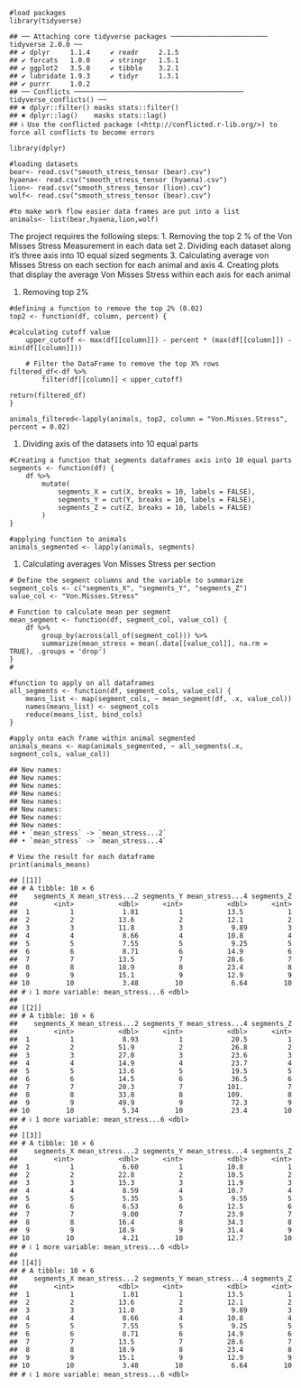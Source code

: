    #load packages
    library(tidyverse)

    ## ── Attaching core tidyverse packages ──────────────────────── tidyverse 2.0.0 ──
    ## ✔ dplyr     1.1.4     ✔ readr     2.1.5
    ## ✔ forcats   1.0.0     ✔ stringr   1.5.1
    ## ✔ ggplot2   3.5.0     ✔ tibble    3.2.1
    ## ✔ lubridate 1.9.3     ✔ tidyr     1.3.1
    ## ✔ purrr     1.0.2     
    ## ── Conflicts ────────────────────────────────────────── tidyverse_conflicts() ──
    ## ✖ dplyr::filter() masks stats::filter()
    ## ✖ dplyr::lag()    masks stats::lag()
    ## ℹ Use the conflicted package (<http://conflicted.r-lib.org/>) to force all conflicts to become errors

    library(dplyr)

    #loading datasets
    bear<- read.csv("smooth_stress_tensor (bear).csv")
    hyaena<- read.csv("smooth_stress_tensor (hyaena).csv")
    lion<- read.csv("smooth_stress_tensor (lion).csv")
    wolf<- read.csv("smooth_stress_tensor (bear).csv")

    #to make work flow easier data frames are put into a list
    animals<- list(bear,hyaena,lion,wolf)

The project requires the following steps: 1. Removing the top 2 % of the
Von Misses Stress Measurement in each data set 2. Dividing each dataset
along it’s three axis into 10 equal sized segments 3. Calculating
average von Misses Stress on each section for each animal and axis 4.
Creating plots that display the average Von Misses Stress within each
axis for each animal

1.  Removing top 2%

<!-- -->

    #defining a function to remove the top 2% (0.02)
    top2 <- function(df, column, percent) {
      
    #calculating cutoff value 
        upper_cutoff <- max(df[[column]]) - percent * (max(df[[column]]) -min(df[[column]]))
        
        # Filter the DataFrame to remove the top X% rows
    filtered_df<-df %>%
            filter(df[[column]] < upper_cutoff)

    return(filtered_df)
    }

    animals_filtered<-lapply(animals, top2, column = "Von.Misses.Stress", percent = 0.02)

1.  Dividing axis of the datasets into 10 equal parts

<!-- -->

    #Creating a function that segments dataframes axis into 10 equal parts
    segments <- function(df) {
        df %>%
            mutate(
                segments_X = cut(X, breaks = 10, labels = FALSE),
                segments_Y = cut(Y, breaks = 10, labels = FALSE),
                segments_Z = cut(Z, breaks = 10, labels = FALSE)
            )
    }

    #applying function to animals 
    animals_segmented <- lapply(animals, segments)

1.  Calculating averages Von Misses Stress per section

<!-- -->

    # Define the segment columns and the variable to summarize
    segment_cols <- c("segments_X", "segments_Y", "segments_Z")
    value_col <- "Von.Misses.Stress"

    # Function to calculate mean per segment
    mean_segment <- function(df, segment_col, value_col) {
        df %>%
            group_by(across(all_of(segment_col))) %>%
            summarize(mean_stress = mean(.data[[value_col]], na.rm = TRUE), .groups = 'drop')
    }
    # 

    #function to apply on all dataframes
    all_segments <- function(df, segment_cols, value_col) {
        means_list <- map(segment_cols, ~ mean_segment(df, .x, value_col))
        names(means_list) <- segment_cols
        reduce(means_list, bind_cols)
    }

    #apply onto each frame within animal segmented
    animals_means <- map(animals_segmented, ~ all_segments(.x, segment_cols, value_col))

    ## New names:
    ## New names:
    ## New names:
    ## New names:
    ## New names:
    ## New names:
    ## New names:
    ## New names:
    ## • `mean_stress` -> `mean_stress...2`
    ## • `mean_stress` -> `mean_stress...4`

    # View the result for each dataframe
    print(animals_means)

    ## [[1]]
    ## # A tibble: 10 × 6
    ##    segments_X mean_stress...2 segments_Y mean_stress...4 segments_Z
    ##         <int>           <dbl>      <int>           <dbl>      <int>
    ##  1          1            1.81          1           13.5           1
    ##  2          2           13.6           2           12.1           2
    ##  3          3           11.8           3            9.89          3
    ##  4          4            8.66          4           10.8           4
    ##  5          5            7.55          5            9.25          5
    ##  6          6            8.71          6           14.9           6
    ##  7          7           13.5           7           28.6           7
    ##  8          8           18.9           8           23.4           8
    ##  9          9           15.1           9           12.9           9
    ## 10         10            3.48         10            6.64         10
    ## # ℹ 1 more variable: mean_stress...6 <dbl>
    ## 
    ## [[2]]
    ## # A tibble: 10 × 6
    ##    segments_X mean_stress...2 segments_Y mean_stress...4 segments_Z
    ##         <int>           <dbl>      <int>           <dbl>      <int>
    ##  1          1            8.93          1            20.5          1
    ##  2          2           51.9           2            26.8          2
    ##  3          3           27.0           3            23.6          3
    ##  4          4           14.9           4            23.7          4
    ##  5          5           13.6           5            19.5          5
    ##  6          6           14.5           6            36.5          6
    ##  7          7           20.3           7           101.           7
    ##  8          8           33.8           8           109.           8
    ##  9          9           49.9           9            72.3          9
    ## 10         10            5.34         10            23.4         10
    ## # ℹ 1 more variable: mean_stress...6 <dbl>
    ## 
    ## [[3]]
    ## # A tibble: 10 × 6
    ##    segments_X mean_stress...2 segments_Y mean_stress...4 segments_Z
    ##         <int>           <dbl>      <int>           <dbl>      <int>
    ##  1          1            6.60          1           10.8           1
    ##  2          2           22.8           2           10.5           2
    ##  3          3           15.3           3           11.9           3
    ##  4          4            8.59          4           10.7           4
    ##  5          5            5.35          5            9.55          5
    ##  6          6            6.53          6           12.5           6
    ##  7          7            9.00          7           23.9           7
    ##  8          8           16.4           8           34.3           8
    ##  9          9           18.9           9           31.4           9
    ## 10         10            4.21         10           12.7          10
    ## # ℹ 1 more variable: mean_stress...6 <dbl>
    ## 
    ## [[4]]
    ## # A tibble: 10 × 6
    ##    segments_X mean_stress...2 segments_Y mean_stress...4 segments_Z
    ##         <int>           <dbl>      <int>           <dbl>      <int>
    ##  1          1            1.81          1           13.5           1
    ##  2          2           13.6           2           12.1           2
    ##  3          3           11.8           3            9.89          3
    ##  4          4            8.66          4           10.8           4
    ##  5          5            7.55          5            9.25          5
    ##  6          6            8.71          6           14.9           6
    ##  7          7           13.5           7           28.6           7
    ##  8          8           18.9           8           23.4           8
    ##  9          9           15.1           9           12.9           9
    ## 10         10            3.48         10            6.64         10
    ## # ℹ 1 more variable: mean_stress...6 <dbl>
